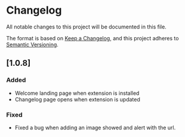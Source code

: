 # Changelog

All notable changes to this project will be documented in this file.

The format is based on [Keep a Changelog](https://keepachangelog.com/en/1.0.0/),
and this project adheres to [Semantic Versioning](https://semver.org/spec/v2.0.0.html).

## [1.0.8]

### Added 

- Welcome landing page when extension is installed
- Changelog page opens when extension is updated

### Fixed

- Fixed a bug when adding an image showed and alert with the url.